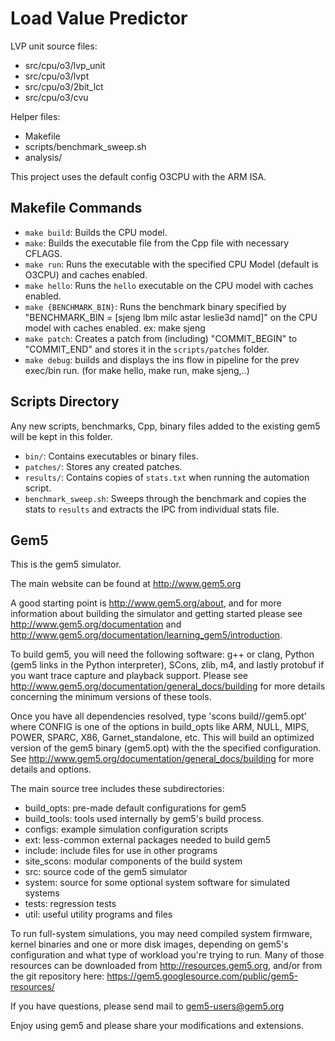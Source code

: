 # Load Value Predictor

LVP unit source files:
  - src/cpu/o3/lvp_unit
  - src/cpu/o3/lvpt
  - src/cpu/o3/2bit_lct
  - src/cpu/o3/cvu

Helper files:
   - Makefile
   - scripts/benchmark_sweep.sh
   - analysis/

This project uses the default config O3CPU with the ARM ISA.

## Makefile Commands

- `make build`: Builds the CPU model.
- `make`: Builds the executable file from the Cpp file with necessary CFLAGS.
- `make run`: Runs the executable with the specified CPU Model (default is O3CPU) and caches enabled.
- `make hello`: Runs the `hello` executable on the CPU model with caches enabled.
- `make {BENCHMARK_BIN}`: Runs the benchmark binary specified by "BENCHMARK_BIN = [sjeng lbm milc astar leslie3d namd]" on the CPU model with caches enabled.
   ex: make sjeng
- `make patch`: Creates a patch from (including) "COMMIT_BEGIN" to "COMMIT_END" and stores it in the `scripts/patches` folder.
- `make debug`: builds and displays the ins flow in pipeline for the prev exec/bin run. (for make hello, make run, make sjeng,..)


## Scripts Directory

Any new scripts, benchmarks, Cpp, binary files added to the existing gem5 will be kept in this folder.

- `bin/`: Contains executables or binary files.
- `patches/`: Stores any created patches.
- `results/`: Contains copies of `stats.txt` when running the automation script.
- `benchmark_sweep.sh`: Sweeps through the benchmark and copies the stats to `results` and extracts the IPC from individual stats file.

## Gem5

This is the gem5 simulator.

The main website can be found at http://www.gem5.org

A good starting point is http://www.gem5.org/about, and for
more information about building the simulator and getting started
please see http://www.gem5.org/documentation and
http://www.gem5.org/documentation/learning_gem5/introduction.

To build gem5, you will need the following software: g++ or clang,
Python (gem5 links in the Python interpreter), SCons, zlib, m4, and lastly
protobuf if you want trace capture and playback support. Please see
http://www.gem5.org/documentation/general_docs/building for more details
concerning the minimum versions of these tools.

Once you have all dependencies resolved, type 'scons
build/<CONFIG>/gem5.opt' where CONFIG is one of the options in build_opts like
ARM, NULL, MIPS, POWER, SPARC, X86, Garnet_standalone, etc. This will build an
optimized version of the gem5 binary (gem5.opt) with the the specified
configuration. See http://www.gem5.org/documentation/general_docs/building for
more details and options.

The main source tree includes these subdirectories:
   - build_opts: pre-made default configurations for gem5
   - build_tools: tools used internally by gem5's build process.
   - configs: example simulation configuration scripts
   - ext: less-common external packages needed to build gem5
   - include: include files for use in other programs
   - site_scons: modular components of the build system
   - src: source code of the gem5 simulator
   - system: source for some optional system software for simulated systems
   - tests: regression tests
   - util: useful utility programs and files

To run full-system simulations, you may need compiled system firmware, kernel
binaries and one or more disk images, depending on gem5's configuration and
what type of workload you're trying to run. Many of those resources can be
downloaded from http://resources.gem5.org, and/or from the git repository here:
https://gem5.googlesource.com/public/gem5-resources/

If you have questions, please send mail to gem5-users@gem5.org

Enjoy using gem5 and please share your modifications and extensions.
